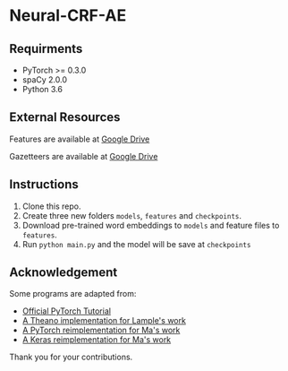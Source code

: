 # Neural-CRF-AE
## Requirments

* PyTorch >= 0.3.0
* spaCy 2.0.0
* Python 3.6

## External Resources

Features are available at [Google Drive](https://drive.google.com/drive/folders/1aI2_nT3Aym1W8wimj8D1kLgX-t9H1sNu?usp=sharing)

Gazetteers are available at [Google Drive](https://drive.google.com/drive/folders/1XPLU70aLXh8VLfsDG8caPFNtomxwwYTq?usp=sharing)

## Instructions

1. Clone this repo.
2. Create three new folders ``models``, ``features`` and ``checkpoints``.
3. Download pre-trained word embeddings to ``models`` and feature files to ``features``.
4. Run ``python main.py`` and the model will be save at ``checkpoints``

## Acknowledgement

Some programs are adapted from:

* [Official PyTorch Tutorial](https://pytorch.org/tutorials/beginner/nlp/advanced_tutorial.html)
* [A Theano implementation for Lample's work](https://github.com/glample/tagger)
* [A PyTorch reimplementation for Ma's work](https://github.com/ZhixiuYe/NER-pytorch)
* [A Keras reimplementation for Ma's work](https://github.com/UKPLab/emnlp2017-bilstm-cnn-crf)

Thank you for your contributions.
